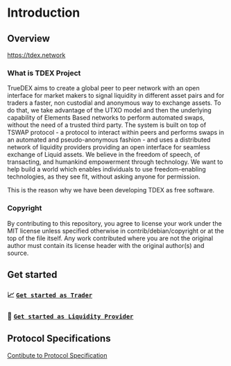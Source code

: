 # Introduction

## Overview
https://tdex.network

### What is TDEX Project

TrueDEX aims to create a global peer to peer network with an open interface for market makers to signal liquidity in different asset pairs and for traders a faster, non ­custodial and anonymous way to exchange assets.
To do that, we take advantage of the UTXO model and then the underlying capability of Elements Based networks to perform automated swaps, without the need of a trusted third party.
The system is built on top of TSWAP protocol - a protocol to interact within peers and performs swaps in an automated and pseudo-anonymous fashion - and  uses a distributed network of liquidity providers providing an open interface for seamless exchange of Liquid assets. 
We believe in the freedom of speech, of transacting, and humankind empowerment through technology. We want to help build a world which enables individuals to use freedom-enabling technologies, as they see fit, without asking anyone for permission. 

This is the reason why we have been developing TDEX as free software.

### Copyright

By contributing to this repository, you agree to license your work under the MIT license unless specified otherwise in contrib/debian/copyright or at the top of the file itself. Any work contributed where you are not the original author must contain its license header with the original author(s) and source.

## Get started

### 📈 [`Get started as Trader`](trader.md)
### 💸 [`Get started as Liquidity Provider`](provider.md)


## Protocol Specifications

[Contibute to Protocol Specification](https://specs.tdex.network)
